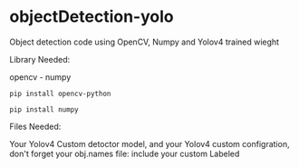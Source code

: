# objectDetection-yolo
Object detection code using OpenCV, Numpy and Yolov4 trained wieght 

Library Needed: 

opencv - numpy

```
pip install opencv-python

pip install numpy
```
Files Needed: 

Your Yolov4 Custom detoctor model, and your Yolov4 custom configration,
don't forget your obj.names file: include your custom Labeled


